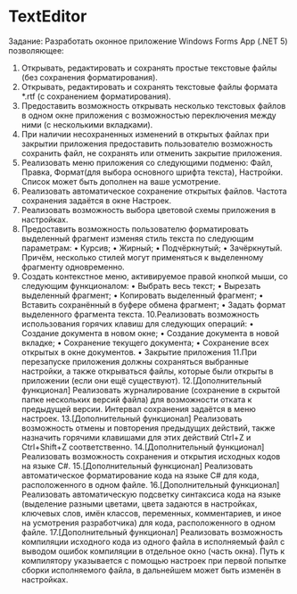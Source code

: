 # TextEditor
Задание: 
Разработать оконное приложение Windows Forms App (.NET 5)
позволяющее:
1. Открывать, редактировать и сохранять простые текстовые файлы (без 
сохранения форматирования).
2. Открывать, редактировать и сохранять текстовые файлы формата *.rtf (с 
сохранением форматирования).
3. Предоставить возможность открывать несколько текстовых файлов в 
одном окне приложения с возможностью переключения между ними (с 
несколькими вкладками).
4. При наличии несохраненных изменений в открытых файлах при 
закрытии приложения предоставить пользователю возможность 
сохранить файл, не сохранять или отменить закрытие приложения.
5. Реализовать меню приложения со следующими подменю: Файл, Правка, 
Формат(для выбора основного шрифта текста), Настройки. Список 
может быть дополнен на ваше усмотрение.
6. Реализовать автоматическое сохранение открытых файлов. Частота 
сохранения задаётся в окне Настроек.
7. Реализовать возможность выбора цветовой схемы приложения в 
настройках.
8. Предоставить возможность пользователю форматировать выделенный 
фрагмент изменяя стиль текста по следующим параметрам:
• Курсив;
• Жирный;
• Подчёркнутый;
• Зачёркнутый.
Причём, несколько стилей могут применяться к выделенному фрагменту 
одновременно.
9. Создать контекстное меню, активируемое правой кнопкой мыши, со 
следующим функционалом:
• Выбрать весь текст;
• Вырезать выделенный фрагмент;
• Копировать выделенный фрагмент;
• Вставить сохранённый в буфере обмена фрагмент;
• Задать формат выделенного фрагмента текста.
10.Реализовать возможность использования горячих клавиш для 
следующих операций:
• Создание документа в новом окне;
• Создание документа в новой вкладке;
• Сохранение текущего документа;
• Сохранение всех открытых в окне документов.
• Закрытие приложения
11.При перезапуске приложения должны сохраняться выбранные 
настройки, а также открываться файлы, которые были открыты в 
приложении (если они ещё существуют).
12.[Дополнительный функционал] Реализовать журналирование 
(сохранение в скрытой папке нескольких версий файла) для 
возможности отката к предыдущей версии. Интервал сохранения 
задаётся в меню настроек.
13.[Дополнительный функционал] Реализовать возможность отмены и 
повторения предыдущих действий, также назначить горячими
клавишами для этих действий Ctrl+Z и Ctrl+Shift+Z соответственно.
14.[Дополнительный функционал] Реализовать возможность сохранения и 
открытия исходных кодов на языке C#.
15.[Дополнительный функционал] Реализовать автоматическое 
форматирование кода на языке C# для кода, расположенного в одном 
файле.
16.[Дополнительный функционал] Реализовать автоматическую подсветку 
синтаксиса кода на языке (выделение разными цветами, цвета задаются 
в настройках, ключевых слов, имён классов, переменных, комментариев, 
и иное на усмотрения разработчика) для кода, расположенного в одном 
файле.
17.[Дополнительный функционал] Реализовать возможность компиляции
исходного кода из одного файла в исполняемый файл с выводом ошибок 
компиляции в отдельное окно (часть окна). Путь к компилятору 
указывается с помощью настроек при первой попытке сборки
исполняемого файла, в дальнейшем может быть изменён в настройках. 
